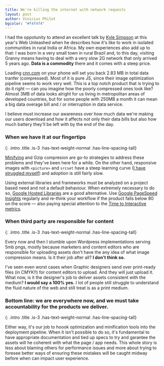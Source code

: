 ```yaml
--- 
title: We're killing the internet with network requests
layout: post
author: Vinicius Philot
bgcolor: "#f4f4f4"
---
```


I had the oppotunity to attend an excellent talk by [Kyle Simpson](https://twitter.com/getify) at this year's Web Unleashed when he describes how it's like to work in isolated communities in rural India or Africa. My own experiences also add up to that: I was born in a very small town in rural Brazil and, to this day, visiting Granny means having to deal with a very slow 2G network that only arrived 5 years ago. **Data is a commodity** there and it comes with a steep price. 

Loading [cnn.com](https://cnn.com) on your phone will set you back 2.83 MB in total data tranfer (compressed). Most of it is pure JS, since their image optimization pipeline seems to work very well. This is a top notch product that is trying to do it right &mdash; can you imagine how the poorly compressed ones look like? Almost 3MB of data looks alright for us living in metropolitan areas of developed countries, but for some people with 250MB a month it can mean a big data overage bill and / or interruption in data service.

I believe must increase our awareness over how much data we're making our users download and how it affects not only their data bills but also how much battery they'll be left with by the end of the day.

### When we have it at our fingertips
{: .intro .title .is-3 .has-text-weight-normal .has-line-spacing-tall}

[Minifying](https://developers.google.com/speed/docs/insights/MinifyResources) and Gzip compresion are go-to strategies to address these problems and they've been here for a while. On the other hand, responsive images with `<picture>` and `srcset` have a steep learning curve ([I have struggled myself](/snippets/2019-06-05-using-picture-with-srcset.html)) and adoption is still fairly slow.

Using external libraries and frameworks must be analyzed on a project based need and not a default behaviour. When extremely necessary to do so, [Google Hosted Libraries](https://developers.google.com/speed/libraries) are a good alternative. Use [Google PageSpeed Insights](https://developers.google.com/speed/pagespeed/insights/) regularly and re-think your workflow if the product falls below 80 on the score &mdash; also paying special attention to the [Time to Interactive metrics](https://developers.google.com/web/tools/lighthouse/audits/time-to-interactive).

### When third party are responsible for content
{: .intro .title .is-3 .has-text-weight-normal .has-line-spacing-tall}

Every now and then I stumble upon Wordpress implementations serving 5mb pngs, mostly because marketers and content editors who are responsible for uploading assets don't have the any idea of what image compression means. Is it their job after all? **I don't think so.** 

I've seen even worst cases when Graphic designers send over print-ready files (in CMYK!!) for content editors to upload. And they will just upload it. What now, is it the designer's job to deliver assets consistent with the medium? **I would say a 100% yes.** I lot of people still struggle to understand the fluid nature of the web and still treat is as a print medium. 

### Bottom line: we are everywhere now, and we must take accountability for the products we deliver.
{: .intro .title .is-3 .has-text-weight-normal .has-line-spacing-tall}

Either way, it's our job to hoook optimization and minification tools into the deployment pipeline. When it isn't possible to do so, it's fundamental to have appropriate documentation and tied up specs to try and garantee the assets will he coherent with what the page / app needs. This whole story is less about blaming others for performance issues and more about trying to foresee better ways of ensuring these mistakes will be caught midway before when can impact user experience.





